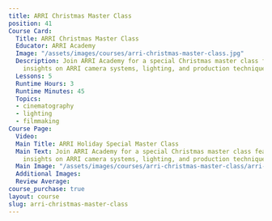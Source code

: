 ```yaml
---
title: ARRI Christmas Master Class
position: 41
Course Card:
  Title: ARRI Christmas Master Class
  Educator: ARRI Academy
  Image: "/assets/images/courses/arri-christmas-master-class.jpg"
  Description: Join ARRI Academy for a special Christmas master class featuring expert
    insights on ARRI camera systems, lighting, and production techniques.
  Lessons: 5
  Runtime Hours: 3
  Runtime Minutes: 45
  Topics:
  - cinematography
  - lighting
  - filmmaking
Course Page:
  Video:
  Main Title: ARRI Holiday Special Master Class
  Main Text: Join ARRI Academy for a special Christmas master class featuring expert
    insights on ARRI camera systems, lighting, and production techniques.
  Main Image: "/assets/images/courses/arri-christmas-master-class/arri-christmas-master-class-main.jpg"
  Additional Images:
  Review Average:
course_purchase: true
layout: course
slug: arri-christmas-master-class
---
```


